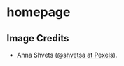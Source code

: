 # homepage

## Image Credits

- Anna Shvets [(@shvetsa at Pexels)](https://www.pexels.com/@shvetsa/).